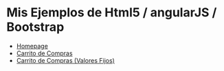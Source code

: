 # Mis Ejemplos de Html5 / angularJS / Bootstrap

- [Homepage](https://afimpel.github.io/html5-example/)
- [Carrito de Compras](https://afimpel.github.io/html5-example/cartProducts.html)
- [Carrito de Compras (Valores Fijos)](https://afimpel.github.io/html5-example/cartProductsV2.html)
